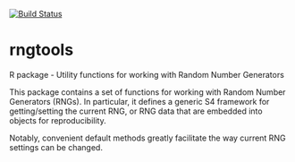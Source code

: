 [![Build Status](https://travis-ci.org/renozao/rngtools.png?branch=develop)](https://travis-ci.org/renozao/rngtools)

rngtools
========

R package - Utility functions for working with Random Number Generators

This package contains a set of functions for working with
Random Number Generators (RNGs). In particular, it defines a generic
S4 framework for getting/setting the current RNG, or RNG data
that are embedded into objects for reproducibility.

Notably, convenient default methods greatly facilitate the way current
RNG settings can be changed.
